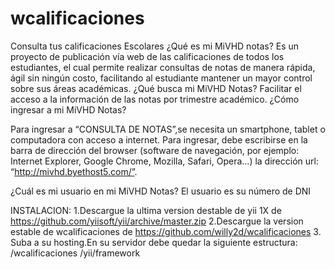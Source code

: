 # wcalificaciones
Consulta tus calificaciones Escolares ¿Qué es mi MiVHD notas?
Es un proyecto de publicación vía web de las calificaciones de todos los estudiantes, el cual permite realizar consultas de notas de manera rápida, ágil sin ningún costo, facilitando al estudiante mantener un mayor control sobre sus áreas académicas.
¿Qué busca mi MiVHD Notas?
Facilitar el acceso a la información de las notas por trimestre académico.
¿Cómo ingresar a mi MiVHD Notas?

Para ingresar a “CONSULTA DE NOTAS”,se necesita un smartphone, tablet o computadora con acceso a internet. 
Para ingresar, debe escribirse en la barra de dirección del browser (software de navegación, por ejemplo: Internet Explorer, Google Chrome, Mozilla, Safari, Opera...) la  dirección url: “http://mivhd.byethost5.com/”.

¿Cuál es mi usuario en mi MiVHD Notas?
El usuario es su número de DNI

INSTALACION:
1.Descargue la ultima version destable de yii 1X de https://github.com/yiisoft/yii/archive/master.zip
2.Descargue la version estable de wcalificaciones de https://github.com/willy2d/wcalificaciones
3. Suba a su hosting.En su servidor debe quedar la siguiente estructura:
/wcalificaciones
/yii/framework

